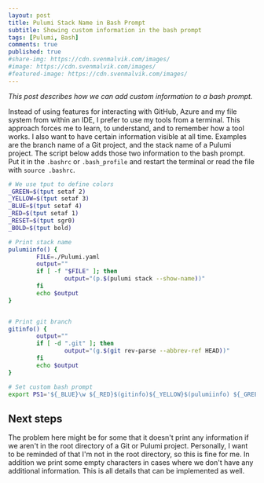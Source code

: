 ```yaml
---
layout: post
title: Pulumi Stack Name in Bash Prompt
subtitle: Showing custom information in the bash prompt
tags: [Pulumi, Bash]
comments: true
published: true
#share-img: https://cdn.svenmalvik.com/images/
#image: https://cdn.svenmalvik.com/images/
#featured-image: https://cdn.svenmalvik.com/images/
---
```


*This post describes how we can add custom information to a bash prompt.*

Instead of using features for interacting with GitHub, Azure and my file system from within an IDE, I prefer to use my tools from a terminal. This approach forces me to learn, to understand, and to remember how a tool works. I also want to have certain information visible at all time. Examples are the branch name of a Git project, and the stack name of a Pulumi project. The script below adds those two information to the bash prompt. Put it in the `.bashrc` or `.bash_profile` and restart the terminal or read the file with `source .bashrc`.

```bash
# We use tput to define colors
_GREEN=$(tput setaf 2)
_YELLOW=$(tput setaf 3)
_BLUE=$(tput setaf 4)
_RED=$(tput setaf 1)
_RESET=$(tput sgr0)
_BOLD=$(tput bold)

# Print stack name
pulumiinfo() {
        FILE=./Pulumi.yaml
        output=""
        if [ -f "$FILE" ]; then
                output="(p.$(pulumi stack --show-name))"
        fi
        echo $output
}


# Print git branch
gitinfo() {
        output=""
        if [ -d ".git" ]; then 
                output="(g.$(git rev-parse --abbrev-ref HEAD))"
        fi
        echo $output
}

# Set custom bash prompt
export PS1='${_BLUE}\w ${_RED}$(gitinfo)${_YELLOW}$(pulumiinfo) ${_GREEN} ${_BOLD}$ ${_RESET}'
```

## Next steps
The problem here might be for some that it doesn't print any information if we aren't in the root directory of a Git or Pulumi project. Personally, I want to be reminded of that I'm not in the root directory, so this is fine for me. In addition we print some empty characters in cases where we don't have any additional information. This is all details that can be implemented as well.
